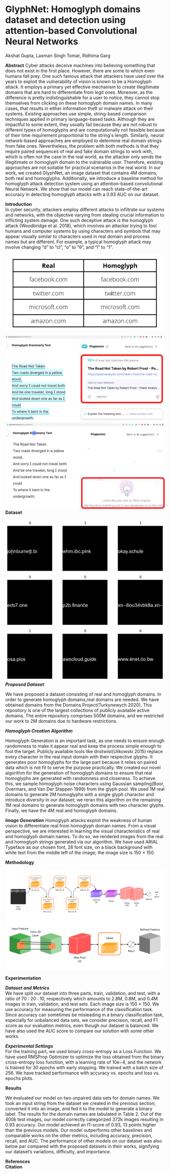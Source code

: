 # GlyphNet: Homoglyph domains dataset and detection using attention-based Convolutional Neural Networks

Akshat Gupta, Laxman Singh Tomar, Ridhima Garg

**Abstract**
Cyber attacks deceive machines into believing something that does not exist in the first place. However, there are some to which even humans fall prey. One such famous attack that attackers have used over the years to exploit the vulnerability of vision is known to be a Homoglyph attack. It employs a primary yet effective mechanism to create illegitimate domains that are hard to differentiate from legit ones. Moreover, as the difference is pretty indistinguishable for a user to notice, they cannot stop themselves from clicking on these homoglyph domain names.
In many cases, that results in either information theft or malware attack on their systems. Existing approaches use simple, string-based comparison techniques applied in primary language-based tasks. Although they are impactful to some extent, they usually fail because they are not robust to different types of homoglyphs and are computationally not feasible because of their time requirement proportional to the string's length.
Similarly, neural network-based approaches are employed to determine real domain strings from fake ones. Nevertheless, the problem with both methods is that they require paired sequences of real and fake domain strings to work with, which is often not the case in the real world, as the attacker only sends the illegitimate or homoglyph domain to the vulnerable user. Therefore, existing approaches are not suitable for practical scenarios in the real world. In our work, we created GlyphNet, an image dataset that contains 4M domains, both real and homoglyphs. Additionally, we introduce a baseline method for homoglyph attack detection system using an attention-based convolutional Neural Network. We show that our model can reach state-of-the-art accuracy in detecting homoglyph attacks with a 0.93 AUC on our dataset. 

**Introduction**<br>
In cyber security, attackers employ different attacks to infiltrate our systems and networks, with the objective varying from stealing crucial information to inflicting system damage. One such deceptive attack is the homoglyph attack (Woodbridge et al. 2018), which involves an attacker trying to fool humans and computer systems by using characters and symbols that may appear visually similar to characters used in real domain and process names but  are different. For example, a typical homoglyph attack may involve changing “d” to “cl”, “o” to “θ”, and “l” to “1”. <br>

![Real and Homoglyph domains](https://github.com/Akshat4112/Glyphnet/blob/pages/resources/realfakedomains.png) <br>

![Real Rober Frost](https://github.com/Akshat4112/Glyphnet/blob/pages/resources/realfrost.png) <br>
![Fake Robert Frost](https://github.com/Akshat4112/Glyphnet/blob/pages/resources/fakefrost.png) <br>
**Dataset** <br>

![Real and Homoglyph Dataset](https://github.com/Akshat4112/Glyphnet/blob/pages/resources/realhomoglyph.png) <br>
***Proposed Dataset***

We have proposed a dataset consisting of real and homoglyph domains. In order to generate homoglyph domains,real domains are needed. We have obtained domains from the Domains Project(Turkynewych 2020). This repository is one of the largest collections of publicly available active domains. The entire repository comprises 500M domains, and we restricted our work to 2M domains due to hardware restrictions.

***Homoglyph Creation Algorithm***

Homoglyph Generation is an important task, as one needs to ensure enough randomness to make it appear real and keep the process simple enough to fool the target. Publicly available tools like dnstwist(Ulikowski 2015) replace every character in the real input domain with their respective glyphs. It generates poor homoglyphs for the large part because it relies on paired data which is not fit to serve the purpose practically. We created our novel algorithm for the generation of homoglyph domains to ensure that real homoglyphs are generated with randomness and closeness. To achieve this, we sample homoglyph noise characters using Gaussian sampling(Boor, Overmars, and Van Der Stappen 1999) from the glyph pool. We used 1M real domains to generate 2M homoglyphs with a single glyph character and introduce diversity in our dataset; we reran this algorithm on the remaining 1M real domains to generate homoglyph domains with two character glyphs. Finally, we have the 4M real and homoglyph domains.

***Image Generation***
Homoglyph attacks exploit the weakness of human vision to differentiate real from homoglyph domain names. From a visual perspective, we are interested in learning the visual characteristics of real and homoglyph domain names. To do so, we rendered images from the real and homoglyph strings generated via our algorithm. We have used ARIAL Typeface as our chosen font, 28 font size, on a black background with white text from the middle left of the image; the image size is 150 × 150.

**Methodology**<br>

![Model Architecture](https://github.com/Akshat4112/Glyphnet/blob/pages/resources/architecture.png) <br>
![Attention Layer](https://github.com/Akshat4112/Glyphnet/blob/pages/resources/attentionlayer.png) <br>

**Experimentation**<br>

***Dataset and Metrics***<br>
We have split our dataset into three parts, train, validation, and test, with a ratio of 70 : 20 : 10, respectively which amounts to 2.8M, 0.8M, and 0.4M images in train, validation, and test sets. Each image size is 150 × 150. We use accuracy for measuring the performance of the classification task. Since accuracy can sometimes be misleading in a binary classification task, especially for unbalanced data sets, we consider precision, recall, and F1 score as our evaluation metrics, even though our dataset is balanced. We have also used the AUC score to compare our solution with some other works.

***Experimental Settings***<br>
For the training part, we used binary cross-entropy as a Loss Function. We have used RMSProp Optimizer to optimize the loss obtained from the binary cross-entropy loss function, with a learning rate of 10e−4, and the network is trained for 30 epochs with early stopping. We trained with a batch size of 256. We have tracked performance with accuracy vs. epochs and loss vs. epochs plots.

**Results**<br>

We evaluated our model on two unpaired data sets for domain names. We took an input string from the dataset we created in the previous section, converted it into an image, and fed it to the model to generate a binary label. The results for the domain names are tabulated in Table 2. Out of the 400k test images, our model correctly categorized 372k images resulting in 0.93 accuracy. Our model achieved an f1-score of 0.93, 13 points higher than the previous models. Our model outperforms other baselines and comparable works on the other metrics, including accuracy, precision, recall, and AUC. The performance of other models on our dataset was also below par compared with the proposed datasets in their works, signifying our dataset’s variations, difficulty, and importance.

**References**<br>
**Citation**<br>






